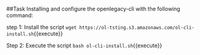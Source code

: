 

##Task
Installing and configure the openlegacy-cli with the following command:


step 1: Install the script 
`wget https://ol-tsting.s3.amazonaws.com/ol-cli-install.sh`{{execute}}


Step 2: Execute the script 
`bash ol-cli-install.sh`{{execute}}

